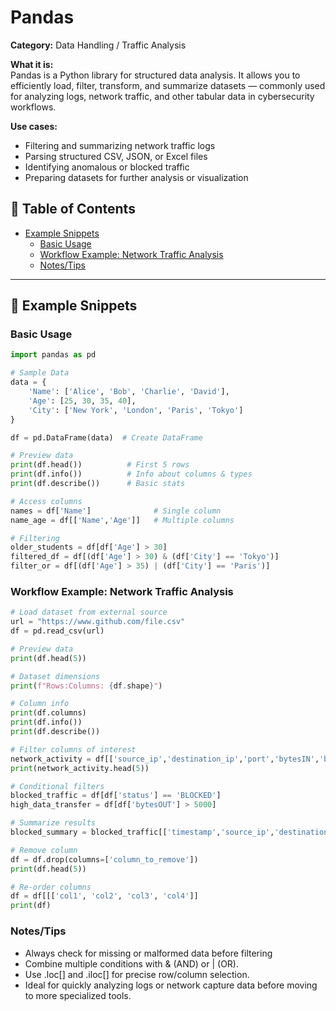 # Pandas  

**Category:** Data Handling / Traffic Analysis  

**What it is:**  
Pandas is a Python library for structured data analysis. It allows you to efficiently load, filter, transform, and summarize datasets — commonly used for analyzing logs, network traffic, and other tabular data in cybersecurity workflows.  

**Use cases:**  
- Filtering and summarizing network traffic logs  
- Parsing structured CSV, JSON, or Excel files  
- Identifying anomalous or blocked traffic  
- Preparing datasets for further analysis or visualization

## 📖 Table of Contents

- [Example Snippets](#-example-snippets)
  - [Basic Usage](#basic-usage)
  - [Workflow Example: Network Traffic Analysis](#workflow-example-network-traffic-analysis)
  - [Notes/Tips](#notes/tips)


---

## 🔹 Example Snippets  

### Basic Usage
```python
import pandas as pd  

# Sample Data
data = {  
    'Name': ['Alice', 'Bob', 'Charlie', 'David'],  
    'Age': [25, 30, 35, 40],  
    'City': ['New York', 'London', 'Paris', 'Tokyo']  
}  

df = pd.DataFrame(data)  # Create DataFrame

# Preview data
print(df.head())          # First 5 rows
print(df.info())          # Info about columns & types
print(df.describe())      # Basic stats

# Access columns
names = df['Name']              # Single column
name_age = df[['Name','Age']]   # Multiple columns

# Filtering
older_students = df[df['Age'] > 30]
filtered_df = df[(df['Age'] > 30) & (df['City'] == 'Tokyo')]
filter_or = df[(df['Age'] > 35) | (df['City'] == 'Paris')]
```

### Workflow Example: Network Traffic Analysis
```Python
# Load dataset from external source
url = "https://www.github.com/file.csv" 
df = pd.read_csv(url) 

# Preview data
print(df.head(5))

# Dataset dimensions
print(f"Rows:Columns: {df.shape}")

# Column info
print(df.columns)
print(df.info())
print(df.describe())

# Filter columns of interest
network_activity = df[['source_ip','destination_ip','port','bytesIN','bytesOUT']]
print(network_activity.head(5))

# Conditional filters
blocked_traffic = df[df['status'] == 'BLOCKED']
high_data_transfer = df[df['bytesOUT'] > 5000]

# Summarize results
blocked_summary = blocked_traffic[['timestamp','source_ip','destination_ip','username','category']]

# Remove column
df = df.drop(columns=['column_to_remove'])
print(df.head(5))

# Re-order columns
df = df[[['col1', 'col2', 'col3', 'col4']]
print(df)
```
### Notes/Tips
- Always check for missing or malformed data before filtering
- Combine multiple conditions with & (AND) or | (OR).
- Use .loc[] and .iloc[] for precise row/column selection.
- Ideal for quickly analyzing logs or network capture data before moving to more specialized tools.
